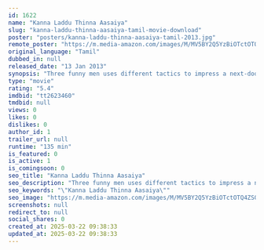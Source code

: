 ```yaml
---
id: 1622
name: "Kanna Laddu Thinna Aasaiya"
slug: "kanna-laddu-thinna-aasaiya-tamil-movie-download"
poster: "posters/kanna-laddu-thinna-aasaiya-tamil-2013.jpg"
remote_poster: "https://m.media-amazon.com/images/M/MV5BY2Q5YzBiOTctOTQ4ZS00ZmJjLWIxYWYtMjJkZjk1NjViNDg1XkEyXkFqcGdeQXVyMTEzNzg0Mjkx._V1_SX300.jpg"
original_language: "Tamil"
dubbed_in: null
released_date: "13 Jan 2013"
synopsis: "Three funny men uses different tactics to impress a next-door girl."
type: "movie"
rating: "5.4"
imdbid: "tt2623460"
tmdbid: null
views: 0
likes: 0
dislikes: 0
author_id: 1
trailer_url: null
runtime: "135 min"
is_featured: 0
is_active: 1
is_comingsoon: 0
seo_title: "Kanna Laddu Thinna Aasaiya"
seo_description: "Three funny men uses different tactics to impress a next-door girl."
seo_keywords: "\"Kanna Laddu Thinna Aasaiya\""
seo_image: "https://m.media-amazon.com/images/M/MV5BY2Q5YzBiOTctOTQ4ZS00ZmJjLWIxYWYtMjJkZjk1NjViNDg1XkEyXkFqcGdeQXVyMTEzNzg0Mjkx._V1_SX300.jpg"
screenshots: null
redirect_to: null
social_shares: 0
created_at: 2025-03-22 09:38:33
updated_at: 2025-03-22 09:38:33
---
```


